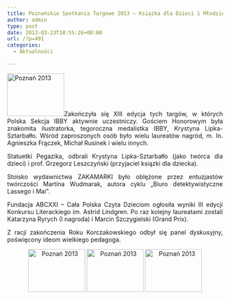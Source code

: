 ```yaml
---
title: Poznańskie Spotkania Targowe 2013 – Książka dla Dzieci i Młodzieży
author: admin
type: post
date: 2013-03-23T10:55:26+00:00
url: /?p=491
categories:
  - Aktualności

---
```

<p style="text-align: justify;">
  <a href="http://www.ibby.pl/wp-content/uploads/2013/03/poznan2013_1.jpg" rel="lightbox[491]"><img class="alignleft size-thumbnail wp-image-493" alt="Poznań 2013" src="http://www.ibby.pl/wp-content/uploads/2013/03/poznan2013_1-133x100.jpg" width="133" height="100" srcset="http://www.ibby.pl/wp-content/uploads/2013/03/poznan2013_1-133x100.jpg 133w, http://www.ibby.pl/wp-content/uploads/2013/03/poznan2013_1-266x200.jpg 266w, http://www.ibby.pl/wp-content/uploads/2013/03/poznan2013_1.jpg 800w" sizes="(max-width: 133px) 100vw, 133px" /></a>Zakończyła się XIII edycja tych targów, w których Polska Sekcja IBBY aktywnie uczestniczy. Gościem Honorowym była znakomita ilustratorka, tegoroczna medalistka IBBY, Krystyna Lipka-Sztarbałło. Wśród zaproszonych osób było wielu laureatów nagród, m. In. Agnieszka Frączek, Michał Rusinek i wielu innych.
</p>

<p style="text-align: justify;">
  <!--more-->
</p>

<p style="text-align: justify;">
  Statuetki Pegazika, odbrali Krystyna Lipka-Sztarbałło (jako twórca dla dzieci) i prof. Grzegorz Leszczyński (przyjaciel ksiązki dla dziecka).
</p>

<p style="text-align: justify;">
  Stoisko wydawnictwa ZAKAMARKI było oblężone przez entuzjastów twórczości Martina Wudmarak, autora cyklu „Biuro detektywistyczne Lassego i Mai”.
</p>

<p style="text-align: justify;">
  Fundacja ABCXXI &#8211; Cała Polska Czyta Dzieciom ogłosiła wyniki III edycji Konkursu Literackiego im. Astrid Lindgren. Po raz kolejny laureatami zostali Katarzyna Ryrych (I nagroda) i Marcin Szczygielski (Grand Prix).
</p>

<p style="text-align: justify;">
  Z racji zakończenia Roku Korczakowskiego odbył się panel dyskusyjny, poświęcony ideom wielkiego pedagoga.
</p>

<p style="text-align: center;">
  <a href="http://www.ibby.pl/wp-content/uploads/2013/03/poznan2013_3.jpg" rel="lightbox[491]"><img class="size-thumbnail wp-image-495 alignnone" alt="Poznań 2013" src="http://www.ibby.pl/wp-content/uploads/2013/03/poznan2013_3-133x100.jpg" width="133" height="100" srcset="http://www.ibby.pl/wp-content/uploads/2013/03/poznan2013_3-133x100.jpg 133w, http://www.ibby.pl/wp-content/uploads/2013/03/poznan2013_3-266x200.jpg 266w, http://www.ibby.pl/wp-content/uploads/2013/03/poznan2013_3.jpg 800w" sizes="(max-width: 133px) 100vw, 133px" /></a> <a href="http://www.ibby.pl/wp-content/uploads/2013/03/poznan2013_2.jpg" rel="lightbox[491]"><img class="size-thumbnail wp-image-494 alignnone" alt="Poznań 2013" src="http://www.ibby.pl/wp-content/uploads/2013/03/poznan2013_2-133x100.jpg" width="133" height="100" srcset="http://www.ibby.pl/wp-content/uploads/2013/03/poznan2013_2-133x100.jpg 133w, http://www.ibby.pl/wp-content/uploads/2013/03/poznan2013_2-266x200.jpg 266w, http://www.ibby.pl/wp-content/uploads/2013/03/poznan2013_2.jpg 800w" sizes="(max-width: 133px) 100vw, 133px" /></a> <a href="http://www.ibby.pl/wp-content/uploads/2013/03/poznan2013_4.jpg" rel="lightbox[491]"><img class="alignnone size-thumbnail wp-image-492" alt="Poznań 2013" src="http://www.ibby.pl/wp-content/uploads/2013/03/poznan2013_4-133x100.jpg" width="133" height="100" srcset="http://www.ibby.pl/wp-content/uploads/2013/03/poznan2013_4-133x100.jpg 133w, http://www.ibby.pl/wp-content/uploads/2013/03/poznan2013_4-266x200.jpg 266w, http://www.ibby.pl/wp-content/uploads/2013/03/poznan2013_4.jpg 800w" sizes="(max-width: 133px) 100vw, 133px" /></a>
</p>